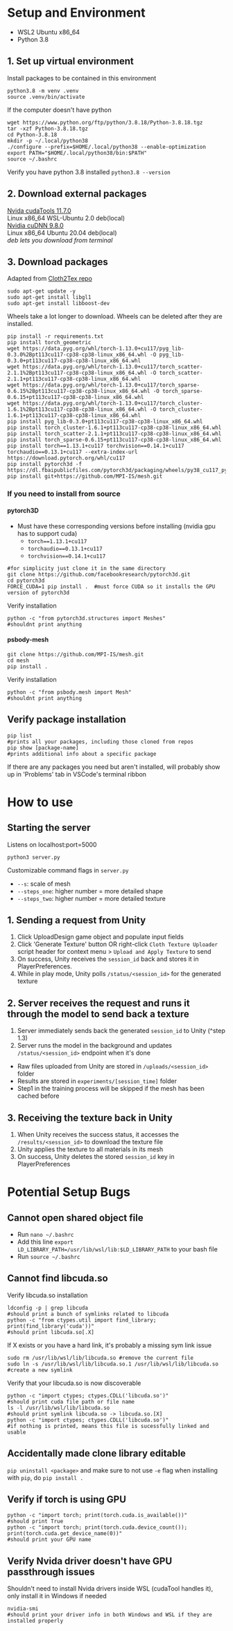 # Setup and Environment
* WSL2 Ubuntu x86_64
* Python 3.8
## 1. Set up virtual environment
Install packages to be contained in this environment
```
python3.8 -m venv .venv
source .venv/bin/activate
```
If the computer doesn't have python
```
wget https://www.python.org/ftp/python/3.8.18/Python-3.8.18.tgz
tar -xzf Python-3.8.18.tgz
cd Python-3.8.18
mkdir -p ~/.local/python38
./configure --prefix=$HOME/.local/python38 --enable-optimization
export PATH="$HOME/.local/python38/bin:$PATH"
source ~/.bashrc 
```
Verify you have python 3.8 installed `python3.8 --version`

## 2. Download external packages
[Nvida cudaTools 11.7.0](https://developer.nvidia.com/cuda-11-7-0-download-archive)  
Linux x86_64 WSL-Ubuntu 2.0 deb(local)  
[Nvidia cuDNN 9.8.0](https://developer.nvidia.com/cudnn-downloads?target_os=Linux&target_arch=x86_64&Distribution=Ubuntu&target_version=20.04&target_type=deb_local)  
Linux x86_64 Ubuntu 20.04 deb(local)  
_deb lets you download from terminal_

## 3. Download packages
Adapted from [Cloth2Tex repo](https://github.com/HumanAIGC/Cloth2Tex)
```
sudo apt-get update -y
sudo apt-get install libgl1
sudo apt-get install libboost-dev
```
Wheels take a lot longer to download. Wheels can be deleted after they are installed.
```
pip install -r requirements.txt 
pip install torch_geometric
wget https://data.pyg.org/whl/torch-1.13.0+cu117/pyg_lib-0.3.0%2Bpt113cu117-cp38-cp38-linux_x86_64.whl -O pyg_lib-0.3.0+pt113cu117-cp38-cp38-linux_x86_64.whl
wget https://data.pyg.org/whl/torch-1.13.0+cu117/torch_scatter-2.1.1%2Bpt113cu117-cp38-cp38-linux_x86_64.whl -O torch_scatter-2.1.1+pt113cu117-cp38-cp38-linux_x86_64.whl
wget https://data.pyg.org/whl/torch-1.13.0+cu117/torch_sparse-0.6.15%2Bpt113cu117-cp38-cp38-linux_x86_64.whl -O torch_sparse-0.6.15+pt113cu117-cp38-cp38-linux_x86_64.whl
wget https://data.pyg.org/whl/torch-1.13.0+cu117/torch_cluster-1.6.1%2Bpt113cu117-cp38-cp38-linux_x86_64.whl -O torch_cluster-1.6.1+pt113cu117-cp38-cp38-linux_x86_64.whl
pip install pyg_lib-0.3.0+pt113cu117-cp38-cp38-linux_x86_64.whl
pip install torch_cluster-1.6.1+pt113cu117-cp38-cp38-linux_x86_64.whl
pip install torch_scatter-2.1.1+pt113cu117-cp38-cp38-linux_x86_64.whl
pip install torch_sparse-0.6.15+pt113cu117-cp38-cp38-linux_x86_64.whl
pip install torch==1.13.1+cu117 torchvision==0.14.1+cu117 torchaudio==0.13.1+cu117 --extra-index-url https://download.pytorch.org/whl/cu117
pip install pytorch3d -f https://dl.fbaipublicfiles.com/pytorch3d/packaging/wheels/py38_cu117_pyt1131/download.html
pip install git+https://github.com/MPI-IS/mesh.git
```
### If you need to install from source
#### pytorch3D 
* Must have these corresponding versions before installing (nvidia gpu has to support cuda)
  * `torch==1.13.1+cu117`
  * `torchaudio==0.13.1+cu117`
  * `torchvision==0.14.1+cu117` 
```
#for simplicity just clone it in the same directory
git clone https://github.com/facebookresearch/pytorch3d.git
cd pytorch3d
FORCE_CUDA=1 pip install .  #must force CUDA so it installs the GPU version of pytorch3d
```
Verify installation
```
python -c "from pytorch3d.structures import Meshes"
#shouldnt print anything
```
#### psbody-mesh
```
git clone https://github.com/MPI-IS/mesh.git
cd mesh
pip install . 
```
Verify installation
```
python -c "from psbody.mesh import Mesh"
#shouldnt print anything
```
## Verify package installation
```
pip list
#prints all your packages, including those cloned from repos
pip show [package-name]
#prints additional info about a specific package
```
If there are any packages you need but aren't installed, will probably show up in 'Problems' tab in VSCode's terminal ribbon

# How to use 
## Starting the server
Listens on localhost:port=5000
```
python3 server.py
```
Customizable command flags in `server.py` 
* `--s`: scale of mesh
* `--steps_one`: higher number = more detailed shape
* `--steps_two`: higher number = more detailed texture
## 1. Sending a request from Unity
1. Click UploadDesign game object and populate input fields
2. Click 'Generate Texture' button OR right-click `Cloth Texture Uploader` script header for context menu > `Upload and Apply Texture` to send
3. On success, Unity receives the `session_id` back and stores it in PlayerPreferences.
4. While in play mode, Unity polls `/status/<session_id>` for the generated texture 
## 2. Server receives the request and runs it through the model to send back a texture
1. Server immediately sends back the generated `session_id` to Unity (^step 1.3)
2. Server runs the model in the background and updates `/status/<session_id>` endpoint when it's done
* Raw files uploaded from Unity are stored in `/uploads/<session_id>` folder
* Results are stored in `experiments/[session_time]` folder
* Step1 in the training process will be skipped if the mesh has been cached before
## 3. Receiving the texture back in Unity
1. When Unity receives the success status, it accesses the `/results/<session_id>` to download the texture file
2. Unity applies the texture to all materials in its mesh
3. On success, Unity deletes the stored `session_id` key in PlayerPreferences

# Potential Setup Bugs
## Cannot open shared object file
* Run `nano ~/.bashrc`
* Add this line `export LD_LIBRARY_PATH=/usr/lib/wsl/lib:$LD_LIBRARY_PATH` to your bash file
* Run `source ~/.bashrc`
## Cannot find libcuda.so 
Verify libcuda.so installation
```
ldconfig -p | grep libcuda
#should print a bunch of symlinks related to libcuda 
python -c "from ctypes.util import find_library; print(find_library('cuda'))"
#should print libcuda.so[.X]
```
If X exists or you have a hard link, it's probably a missing sym link issue
```
sudo rm /usr/lib/wsl/lib/libcuda.so #remove the current file
sudo ln -s /usr/lib/wsl/lib/libcuda.so.1 /usr/lib/wsl/lib/libcuda.so #create a new symlink
```
Verify that your libcuda.so is now discoverable
```
python -c "import ctypes; ctypes.CDLL('libcuda.so')"
#should print cuda file path or file name
ls -l /usr/lib/wsl/lib/libcuda.so
#should print symlink libcuda.so -> libcuda.so.[X]
python -c "import ctypes; ctypes.CDLL('libcuda.so')"
#if nothing is printed, means this file is sucessfully linked and usable
```
## Accidentally made clone library editable
`pip uninstall <package>` and make sure to not use `-e` flag when installing with `pip`, do `pip install .`
 
## Verify if torch is using GPU
```
python -c "import torch; print(torch.cuda.is_available())"
#should print True
python -c "import torch; print(torch.cuda.device_count()); print(torch.cuda.get_device_name(0))"
#should print your GPU name 
```
## Verify Nvida driver doesn't have GPU passthrough issues 
Shouldn't need to install Nvida drivers inside WSL (cudaTool handles it), only install it in Windows if needed
```
nvidia-smi
#should print your driver info in both Windows and WSL if they are installed properly
```
